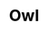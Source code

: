 ---
title: Owl
layout: dream_interpretation/kind_single
description: Dream interpretation - animal - owl.
js: []
css: ["css/luck/dream_interpretation/dream_interpretation.css"]
---